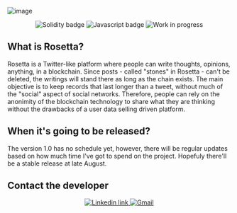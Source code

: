 ![image](https://github.com/Lionel-Rocha/Rosetta/assets/111009073/18f53fc0-9a48-4bd6-91f1-6d1c2428dc64)

<div class="badges" align="center">
<img src="https://img.shields.io/badge/Solidity-2b247c?style=for-the-badge&logo=solidity&logoColor=white" alt="Solidity badge"/>
<img src="https://img.shields.io/badge/Javascript-efd81d?style=for-the-badge&logo=javascript&logoColor=black" alt="Javascript badge"/>
<img src="https://img.shields.io/badge/work_in-progress-C86B21?style=for-the-badge" alt="Work in progress"/>
</div>

## What is Rosetta?

Rosetta is a Twitter-like platform where people can write thoughts, opinions, anything, in a blockchain. Since posts - called "stones" in Rosetta - can't be deleted, the writings will stand there as long as the chain exists. The main objective is to keep records that last longer than a tweet, without much of the "social" aspect of social networks. Therefore, people can rely on the anonimity of the blockchain technology to share what they are thinking without the drawbacks of a user data selling driven platform.

## When it's going to be released?

The version 1.0 has no schedule yet, however, there will be regular updates based on how much time I've got to spend on the project. Hopefuly there'll be a stable release at late August.

## Contact the developer

<div align="center">
<a href="https://www.linkedin.com/in/lionel-rocha-578832208">
<img src="https://img.shields.io/badge/LinkedIn-blue?style=for-the-badge&logo=linkedin" alt="Linkedin link"/>
</a>


<a href="mailto:lionel.rocha.alves@gmail.com">
<img src="https://img.shields.io/badge/Email-FF0000?style=for-the-badge&logo=gmail&logoColor=white" alt="Gmail"/>
</a>
</div
